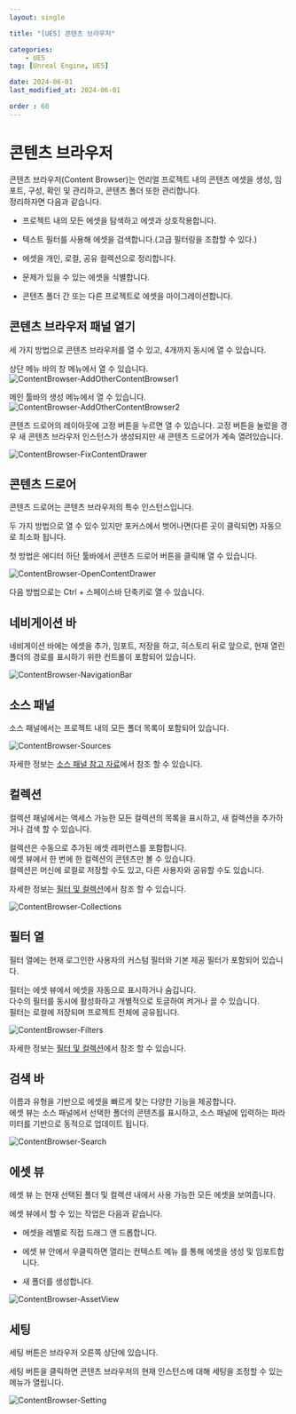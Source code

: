 ```yaml
---
layout: single

title: "[UE5] 콘텐츠 브라우저"

categories:
    - UE5
tag: [Unreal Engine, UE5]

date: 2024-06-01
last_modified_at: 2024-06-01

order : 60
---
```


# 콘텐츠 브라우저

콘텐츠 브라우저(Content Browser)는 언리얼 프로젝트 내의 콘텐츠 에셋을 생성, 임포트, 구성, 확인 및 관리하고, 콘텐츠 폴더 또한 관리합니다.  
정리하자면 다음과 같습니다.

+ 프로젝트 내의 모든 에셋을 탐색하고 에셋과 상호작용합니다.
- 텍스트 필터를 사용해 에셋을 검색합니다.(고급 필터링을 조합할 수 있다.)
+ 에셋을 개인, 로컬, 공유 컬렉션으로 정리합니다.
- 문제가 있을 수 있는 에셋을 식별합니다.
+ 콘텐츠 폴더 간 또는 다른 프로젝트로 에셋을 마이그레이션합니다.

## 콘텐츠 브라우저 패널 열기

세 가지 방법으로 콘텐츠 브라우저를 열 수 있고, 4개까지 동시에 열 수 있습니다.

상단 메뉴 바의 창 메뉴에서 열 수 있습니다.
![ContentBrowser-AddOtherContentBrowser1]({{site.url}}/images/Unreal/ue5/2024-06-01-ContentBrowser/ContentBrowser-AddOtherContentBrowser1.PNG)

메인 툴바의 생성 메뉴에서 열 수 있습니다.
![ContentBrowser-AddOtherContentBrowser2]({{site.url}}/images/Unreal/ue5/2024-06-01-ContentBrowser/ContentBrowser-AddOtherContentBrowser2.PNG)

콘텐츠 드로어의 레이아웃에 고정 버튼을 누르면 열 수 있습니다.
고정 버튼을 눌렀을 경우 새 콘텐츠 브라우저 인스턴스가 생성되지만 새 콘텐츠 드로어가 계속 열려있습니다.

![ContentBrowser-FixContentDrawer]({{site.url}}/images/Unreal/ue5/2024-06-01-ContentBrowser/ContentBrowser-FixContentDrawer.PNG)

## 콘텐츠 드로어

콘텐츠 드로어는 콘텐츠 브라우저의 특수 인스턴스입니다.

두 가지 방법으로 열 수 있수 있지만 포커스에서 벗어나면(다른 곳이 클릭되면) 자동으로 최소화 됩니다.  

첫 방법은 에디터 하단 툴바에서 콘텐츠 드로어 버튼을 클릭해 열 수 있습니다.

![ContentBrowser-OpenContentDrawer]({{site.url}}/images/Unreal/ue5/2024-06-01-ContentBrowser/ContentBrowser-OpenContentDrawer.PNG)

다음 방법으로는 Ctrl + 스페이스바 단축키로 열 수 있습니다.

## 네비게이션 바

네비게이션 바에는 에셋을 추가, 임포트, 저장을 하고, 히스토리 뒤로 앞으로, 현재 열린 폴더의 경로를 표시하기 위한 컨트롤이 포함되어 있습니다.

![ContentBrowser-NavigationBar]({{site.url}}/images/Unreal/ue5/2024-06-01-ContentBrowser/ContentBrowser-NavigationBar.PNG)

## 소스 패널

소스 패널에서는 프로젝트 내의 모든 폴더 목록이 포함되어 있습니다.

![ContentBrowser-Sources]({{site.url}}/images/Unreal/ue5/2024-06-01-ContentBrowser/ContentBrowser-Sources.PNG)

자세한 정보는 [소스 패널 참고 자료](https://dev.epicgames.com/documentation/ko-kr/unreal-engine/sources-panel-reference-in-unreal-engine)에서 참조 할 수 있습니다.

## 컬렉션

컬렉션 패널에서는 액세스 가능한 모든 컬렉션의 목록을 표시하고, 새 컬렉션을 추가하거나 검색 할 수 있습니다.

컬렉션은 수동으로 추가된 에셋 레퍼런스를 포함합니다.  
에셋 뷰에서 한 번에 한 컬렉션의 콘텐츠만 볼 수 있습니다.  
컬렉션은 머신에 로컬로 저장할 수도 있고, 다른 사용자와 공유할 수도 있습니다.

자세한 정보는 [필터 및 컬렉션](https://dev.epicgames.com/documentation/ko-kr/unreal-engine/filters-and-collections-in-unreal-engine)에서 참조 할 수 있습니다.

![ContentBrowser-Collections]({{site.url}}/images/Unreal/ue5/2024-06-01-ContentBrowser/ContentBrowser-Collections.PNG)

## 필터 열

필터 열에는 현재 로그인한 사용자의 커스텀 필터와 기본 제공 필터가 포함되어 있습니다.  

필터는 에셋 뷰에서 에셋을 자동으로 표시하거나 숨깁니다.  
다수의 필터를 동시에 활성화하고 개별적으로 토글하여 켜거나 끌 수 있습니다.  
필터는 로컬에 저장되며 프로젝트 전체에 공유됩니다.

![ContentBrowser-Filters]({{site.url}}/images/Unreal/ue5/2024-06-01-ContentBrowser/ContentBrowser-Filters.PNG)

자세한 정보는 [필터 및 컬렉션](https://dev.epicgames.com/documentation/ko-kr/unreal-engine/filters-and-collections-in-unreal-engine)에서 참조 할 수 있습니다.

## 검색 바

이름과 유형을 기반으로 에셋을 빠르게 찾는 다양한 기능을 제공합니다.  
에셋 뷰는 소스 패널에서 선택한 폴더의 콘텐츠를 표시하고, 소스 패널에 입력하는 파라미터를 기반으로 동적으로 업데이트 됩니다.

![ContentBrowser-Search]({{site.url}}/images/Unreal/ue5/2024-06-01-ContentBrowser/ContentBrowser-Search.PNG)

## 에셋 뷰

에셋 뷰 는 현재 선택된 폴더 및 컬렉션 내에서 사용 가능한 모든 에셋을 보여줍니다.

에셋 뷰에서 할 수 있는 작업은 다음과 같습니다.

+ 에셋을 레벨로 직접 드래그 앤 드롭합니다.
- 에셋 뷰 안에서 우클릭하면 열리는 컨텍스트 메뉴 를 통해 에셋을 생성 및 임포트합니다.
+ 새 폴더를 생성합니다.

![ContentBrowser-AssetView]({{site.url}}/images/Unreal/ue5/2024-06-01-ContentBrowser/ContentBrowser-AssetView.PNG)

## 세팅

세팅 버튼은 브라우저 오른쪽 상단에 있습니다.

세팅 버튼을 클릭하면 콘텐츠 브라우저의 현재 인스턴스에 대해 세팅을 조정할 수 있는 메뉴가 열립니다.

![ContentBrowser-Setting]({{site.url}}/images/Unreal/ue5/2024-06-01-ContentBrowser/ContentBrowser-Setting.PNG)